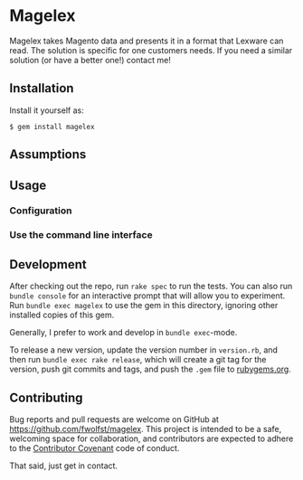 # Magelex

Magelex takes Magento data and presents it in a format that Lexware can read.
The solution is specific for one customers needs.  If you need a similar solution (or have a better one!) contact me!

## Installation

Install it yourself as:

    $ gem install magelex

## Assumptions

## Usage

### Configuration

### Use the command line interface

## Development

After checking out the repo, run `rake spec` to run the tests. You can also run `bundle console` for an interactive prompt that will allow you to experiment. Run `bundle exec magelex` to use the gem in this directory, ignoring other installed copies of this gem.

Generally, I prefer to work and develop in `bundle exec`-mode.

To release a new version, update the version number in `version.rb`, and then run `bundle exec rake release`, which will create a git tag for the version, push git commits and tags, and push the `.gem` file to [rubygems.org](https://rubygems.org).

## Contributing

Bug reports and pull requests are welcome on GitHub at https://github.com/fwolfst/magelex. This project is intended to be a safe, welcoming space for collaboration, and contributors are expected to adhere to the [Contributor Covenant](http://contributor-covenant.org) code of conduct.

That said, just get in contact.
